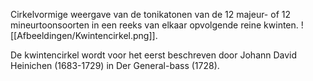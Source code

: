 Cirkelvormige weergave van de  tonikatonen van de 12 majeur- of 12 mineurtoonsoorten in een reeks van elkaar opvolgende reine kwinten.
![[Afbeeldingen/Kwintencirkel.png]].

De kwintencirkel wordt voor het eerst beschreven door Johann David Heinichen (1683-1729) in Der General-bass (1728).
